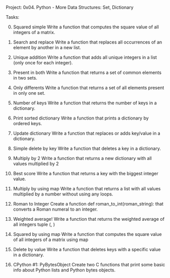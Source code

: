 Project: 0x04. Python - More Data Structures: Set, Dictionary

Tasks:

0. Squared simple
Write a function that computes the square value of all integers of a matrix.

1. Search and replace
Write a function that replaces all occurrences of an element by another in a new list.

2. Unique addition
Write a function that adds all unique integers in a list (only once for each integer).

3. Present in both
Write a function that returns a set of common elements in two sets.

4. Only differents
Write a function that returns a set of all elements present in only one set.

5. Number of keys
Write a function that returns the number of keys in a dictionary.

6. Print sorted dictionary
Write a function that prints a dictionary by ordered keys.

7. Update dictionary
Write a function that replaces or adds key/value in a dictionary.

8. Simple delete by key
Write a function that deletes a key in a dictionary.

9. Multiply by 2
Write a function that returns a new dictionary with all values multiplied by 2

10. Best score
Write a function that returns a key with the biggest integer value.

11. Multiply by using map
Write a function that returns a list with all values multiplied by a number without using any loops.

12. Roman to Integer
Create a function def roman_to_int(roman_string): that converts a Roman numeral to an integer.

13. Weighted average!
Write a function that returns the weighted average of all integers tuple (<score>, <weight>)

14. Squared by using map
Write a function that computes the square value of all integers of a matrix using map

15. Delete by value
Write a function that deletes keys with a specific value in a dictionary.

16. CPython #1: PyBytesObject
Create two C functions that print some basic info about Python lists and Python bytes objects.


